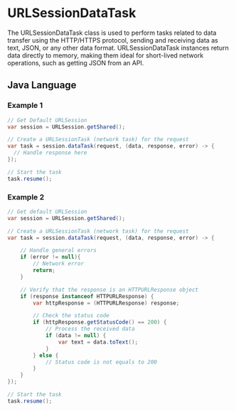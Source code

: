 # URLSessionDataTask
The URLSessionDataTask class is used to perform tasks related to data transfer using the HTTP/HTTPS protocol, sending and receiving data as text, JSON, or any other data format. URLSessionDataTask instances return data directly to memory, making them ideal for short-lived network operations, such as getting JSON from an API.

## Java Language

### Example 1
```java
// Get Default URLSession
var session = URLSession.getShared();

// Create a URLSessionTask (network task) for the request
var task = session.dataTask(request, (data, response, error) -> {
  // Handle response here
});

// Start the task
task.resume();
```
### Example 2
```java
// Get default URLSession
var session = URLSession.getShared();

// Create a URLSessionTask (network task) for the request
var task = session.dataTask(request, (data, response, error) -> {

    // Handle general errors
    if (error != null){
        // Network error
        return;
    }

    // Verify that the response is an HTTPURLResponse object
    if (response instanceof HTTPURLResponse) {
        var httpResponse = (HTTPURLResponse) response;

        // Check the status code
        if (httpResponse.getStatusCode() == 200) {
            // Process the received data
            if (data != null) {
                var text = data.toText();
            }
        } else {
            // Status code is not equals to 200
        }
    }
});

// Start the task
task.resume();
```

